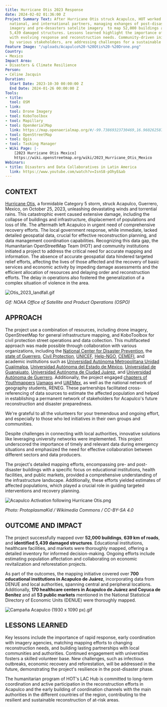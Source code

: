 ```yaml
---
title: Hurricane Otis 2023 Response
date: 2024-02-02 01:36:00 Z
Project Summary Text: After Hurricane Otis struck Acapulco, HOT worked with local,
  national, and international partners, managing exhanges of post-disasters  drone
  imagery and pre-desasters satelite imagery  to map 52,000 buildings and identify
  5,439 damaged structures. Lessons learned highlight the importance of aligning mapping
  with evolving response and reconstruction needs. Community-driven initiatives, backed
  by various stakeholders, are addressing challenges for a sustainable recovery.
Feature Image: "/uploads/Acapulco%20-%20Otis%20-%20Drone.png"
Country:
- Mexico
Impact Area:
- Disasters & Climate Resilience
Person:
- Céline Jacquin
Duration:
  Start Date: 2023-10-30 00:00:00 Z
  End Date: 2024-01-26 00:00:00 Z
Tools:
- title: 
  tool: OSM
- link: 
  tool: Drone Imagery
- tool: KoboToolbox
- tool: Mapillary
- tool: OpenAerialMap
  link: https://map.openaerialmap.org/#/-99.73869323730469,16.960262587150513,10/square/023310223313?_k=4z1myn
- tool: OpenStreetMap
- tool: Qgis
- tool: Tasking Manager
- Wiki Page: |-
    [2023 Hurricane Otis Mexico]
    https://wiki.openstreetmap.org/wiki/2023_Hurricane_Otis_Mexico
Webinars:
- title: Disasters and Data Collaboratives in Latin America
  link: https://www.youtube.com/watch?v=IsnS8-pOhyE&ab
---
```


## **CONTEXT**
[Hurricane Otis](https://reliefweb.int/report/mexico/mexico-hurricane-otis-dref-operational-update-mdrmx005), a formidable Category 5 storm, struck Acapulco, Guerrero, Mexico, on October 25, 2023, unleashing devastating winds and torrential rains. This catastrophic event caused extensive damage, including the collapse of buildings and infrastructure, displacement of populations and loss of life. The aftermath left Acapulco in urgent need of comprehensive recovery efforts. The local government response, while immediate, lacked detailed geospatial data, crucial for effective reconstruction planning, and data management coordination capabilities. Recognizing this data gap, the Humanitarian OpenStreetMap Team (HOT) and community institutions initiated a project to address the critical need for accurate mapping and information. The absence of accurate geospatial data hindered targeted relief efforts, affecting the lives of those affected and the recovery of basic services and economic activity by impeding damage assessments and the efficient allocation of resources and delaying order and reconstruction efforts. The delay in operations also fostered the generalization of a complex situation of violence in the area.

![Otis_2023_landfall.gif](/uploads/Otis_2023_landfall.gif)

*Gif: NOAA Office of Satellite and Product Operations (OSPO)*

## **APPROACH**

The project use a combination of resources, including drone imagery, OpenStreetMap for general infrastructure mapping, and KoboToolbox for civil protection street operations and data collection. This multifaceted approach was made possible through collaboration with various organizations, including the [National Center for Disaster Prevention](https://www.gob.mx/cenapred/en), the [state of Guerrero](https://www.guerrero.gob.mx/), [Civil Protection](https://www.gob.mx/cenapred/es/articulos/que-es-el-sinaproc-y-como-se-consolido-en-nuetro-pais-enterate-271588?idiom=es), [UNICEF](https://www.unicef.org/mexico/), [Help-NGO](https://www.help.ngo/), [CEMEFI](https://www.cemefi.org/), and academic institutions such as [Universidad Autónoma Metropolitana Unidad Cuajimalpa](https://english.cua.uam.mx/), [Universidad Autónoma del Estado de México](https://www.uaemex.mx/), [Universidad de Guanajuato](https://www.ugto.mx/en/), [Universidad Autónoma de Ciudad Juárez](https://www.uacj.mx/), and [Universidad Autónoma de Guerrero](https://www.uagro.mx/). Additionally, the project engaged [chapters of Youthmappers](https://www.youthmappers.org/chapters) [Uamaps](https://twitter.com/UAMaps_) and [UAEMex](https://twitter.com/ym_uaemex?lang=en), as well as the national network of geography students, RENEG. These partnerships facilitated cross-referencing of data sources to estimate the affected population and helped in establishing a permanent network of stakeholders for Acapulco's future reconstruction and disaster preparedness.

We're grateful to all the volunteers for your tremendous and ongoing effort, and especially to those who led initiatives in their own groups and communities.

Despite challenges in connecting with local authorities, innovative solutions like leveraging university networks were implemented. This project underscored the importance of timely and relevant data during emergency situations and emphasized the need for effective collaboration between different sectors and data producers.

The project's detailed mapping efforts, encompassing pre- and post-disaster buildings with a specific focus on educational institutions, health facilities, and public markets, provided a comprehensive understanding of the infrastructure landscape. Additionally, these efforts yielded estimates of affected populations, which played a crucial role in guiding targeted interventions and recovery planning.

![Acapulco Activation following Hurricane Otis.png](/uploads/Acapulco%20Activation%20following%20Hurricane%20Otis.png)

*Photo: ProtoplasmaKid / Wikimedia Commons / CC-BY-SA 4.0*

## **OUTCOME AND IMPACT**

The project successfully mapped over **52,000 buildings**, **639 km of roads**, and **identified 5,439 damaged structures**. Educational institutions, healthcare facilities, and markets were thoroughly mapped, offering a detailed inventory for informed decision-making. Ongoing efforts include estimating population affectation and collaborating on economic revitalization and reforestation projects.

As part of the outcomes, the mapping initiative covered over **700 educational institutions in Acapulco de Juárez**, incorporating data from DENUE and local authorities, spanning central and peripheral locations. Additionally, **170 healthcare centers in Acapulco de Juárez and Coyuca de Benítez** and all **53 public markets** mentioned in the National Statistical Directory of Economic Units (DENUE) were thoroughly mapped.

![Campaña Acapulco (1930 x 1090 px).gif](/uploads/Campan%CC%83a%20Acapulco%20(1930%20x%201090%20px).gif)

## **LESSONS LEARNED**

Key lessons include the importance of rapid response, early coordination with imagery agencies, matching mapping efforts to changing reconstruction needs, and building lasting partnerships with local communities and authorities. Continued engagement with universities fosters a skilled volunteer base. New challenges, such as infectious outbreaks, economic recovery and reforestation, will be addressed in the future, demonstrating the project's resilience in the post-disaster phase.																							

The humanitarian program of HOT's LAC Hub is committed to long-term coordination and active participation in the reconstruction efforts in Acapulco and the early building of coordination channels with the main authorities in the different countries of the region, contributing to the resilient and sustainable reconstruction of at-risk areas.